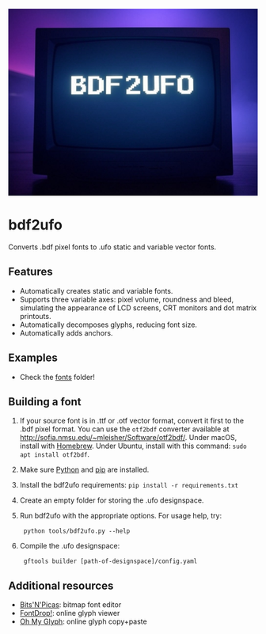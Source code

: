 ![Project logo](docs/img/bdf2ufo_logo.png) 

# bdf2ufo

Converts .bdf pixel fonts to .ufo static and variable vector fonts.

## Features

* Automatically creates static and variable fonts.
* Supports three variable axes: pixel volume, roundness and bleed, simulating the appearance of LCD screens, CRT monitors and dot matrix printouts.
* Automatically decomposes glyphs, reducing font size.
* Automatically adds anchors.

## Examples

* Check the [fonts](fonts) folder!

## Building a font

1. If your source font is in .ttf or .otf vector format, convert it first to the .bdf pixel format. You can use the `otf2bdf` converter available at http://sofia.nmsu.edu/~mleisher/Software/otf2bdf/. Under macOS, install with [Homebrew](https://brew.sh/). Under Ubuntu, install with this command: `sudo apt install otf2bdf`.
2. Make sure [Python](https://www.python.org/) and [pip](https://pip.pypa.io/en/stable/installation/) are installed.
3. Install the bdf2ufo requirements: `pip install -r requirements.txt`
4. Create an empty folder for storing the .ufo designspace.
5. Run bdf2ufo with the appropriate options. For usage help, try:

        python tools/bdf2ufo.py --help

6. Compile the .ufo designspace:

        gftools builder [path-of-designspace]/config.yaml

## Additional resources

* [Bits'N'Picas](https://github.com/kreativekorp/bitsnpicas): bitmap font editor
* [FontDrop!](https://fontdrop.info/): online glyph viewer
* [Oh My Glyph](https://www.ohmyglyph.com/): online glyph copy+paste
